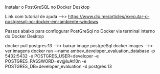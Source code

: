 Instalar o PostGreSQL no Docker Desktop 

Link com tutorial de ajuda -->>  https://www.dio.me/articles/executar-o-postgresql-no-docker-em-ambiente-windows

Passos abaixo para confiogurar PostGreSql no Docker via terminal interno do Docker Desktop

docker pull postgres:13 -->> baixar image postgreSql
docker images -->> ver imagens
docker run --name ambev_developer_evaluation_database -p 5432:5432 -e POSTGRES_USER=developer -e POSTGRES_PASSWORD=ev@luAt10n -e POSTGRES_DB=developer_evaluation -d postgres:13
